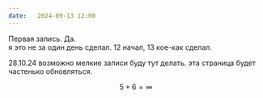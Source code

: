 ```yaml
---
date:   2024-09-13 12:00
---
```

Первая запись. Да.  
я это не за один день сделал. 12 начал, 13 кое-как сделал.

28.10.24 возможно мелкие записи буду тут делать. эта страница будет частенько обновляться.

$$
  5+6=\infty
$$
